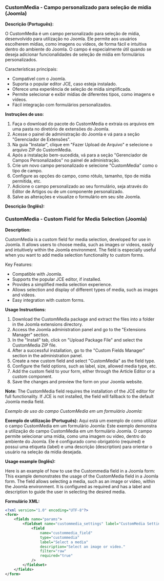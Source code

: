 ### CustomMedia - Campo personalizado para seleção de mídia (Joomla)

**Descrição (Português):**

O CustomMedia é um campo personalizado para seleção de mídia, desenvolvido para utilização no Joomla. Ele permite aos usuários escolherem mídias, como imagens ou vídeos, de forma fácil e intuitiva dentro do ambiente do Joomla. O campo é especialmente útil quando se deseja adicionar funcionalidades de seleção de mídia em formulários personalizados.

Características principais:

- Compatível com o Joomla.
- Suporta o popular editor JCE, caso esteja instalado.
- Oferece uma experiência de seleção de mídia simplificada.
- Permite selecionar e exibir mídias de diferentes tipos, como imagens e vídeos.
- Fácil integração com formulários personalizados.

**Instruções de uso:**

1. Faça o download do pacote do CustomMedia e extraia os arquivos em uma pasta no diretório de extensões do Joomla.
2. Acesse o painel de administração do Joomla e vá para a seção "Gerenciador de Extensões".
3. Na guia "Instalar", clique em "Fazer Upload de Arquivo" e selecione o arquivo ZIP do CustomMedia.
4. Após a instalação bem-sucedida, vá para a seção "Gerenciador de Campos Personalizados" no painel de administração.
5. Crie um novo campo personalizado e selecione "CustomMedia" como o tipo de campo.
6. Configure as opções do campo, como rótulo, tamanho, tipo de mídia permitida, etc.
7. Adicione o campo personalizado ao seu formulário, seja através do Editor de Artigos ou de um componente personalizado.
8. Salve as alterações e visualize o formulário em seu site Joomla.

**Descrição (Inglês):**

### CustomMedia - Custom Field for Media Selection (Joomla)

**Description:**

CustomMedia is a custom field for media selection, developed for use in Joomla. It allows users to choose media, such as images or videos, easily and intuitively within the Joomla environment. The field is especially useful when you want to add media selection functionality to custom forms.

Key Features:

- Compatible with Joomla.
- Supports the popular JCE editor, if installed.
- Provides a simplified media selection experience.
- Allows selection and display of different types of media, such as images and videos.
- Easy integration with custom forms.

**Usage Instructions:**

1. Download the CustomMedia package and extract the files into a folder in the Joomla extensions directory.
2. Access the Joomla administration panel and go to the "Extensions Manager" section.
3. In the "Install" tab, click on "Upload Package File" and select the CustomMedia ZIP file.
4. After a successful installation, go to the "Custom Fields Manager" section in the administration panel.
5. Create a new custom field and select "CustomMedia" as the field type.
6. Configure the field options, such as label, size, allowed media type, etc.
7. Add the custom field to your form, either through the Article Editor or a custom component.
8. Save the changes and preview the form on your Joomla website.

**Note:** The CustomMedia field requires the installation of the JCE editor for full functionality. If JCE is not installed, the field will fallback to the default Joomla media field.

*Exemplo de uso do campo CustomMedia em um formulário Joomla:*

**Exemplo de utilização (Português):**
Aqui está um exemplo de como utilizar o campo CustomMedia em um formulário Joomla:
Este exemplo demonstra a utilização do campo CustomMedia em um formulário Joomla. O campo permite selecionar uma mídia, como uma imagem ou vídeo, dentro do ambiente do Joomla. Ele é configurado como obrigatório (required) e possui uma etiqueta (label) e uma descrição (description) para orientar o usuário na seleção da mídia desejada.

**Usage example (Inglês):**

Here is an example of how to use the Custommedia field in a Joomla form:
This example demonstrates the usage of the CustomMedia field in a Joomla form. The field allows selecting a media, such as an image or video, within the Joomla environment. It is configured as required and has a label and description to guide the user in selecting the desired media.


**Formulário XML:**

```xml
<?xml version="1.0" encoding="UTF-8"?>
<form>
    <fields name="params">
        <fieldset name="custommedia_settings" label="CustomMedia Settings" description="Configure the options for the CustomMedia field.">
            <field
                name="custommedia_field"
                type="custommedia"
                label="Select a media"
                description="Select an image or video."
                filter="raw"
                required="true"
            />
        </fieldset>
    </fields>
</form>
```
